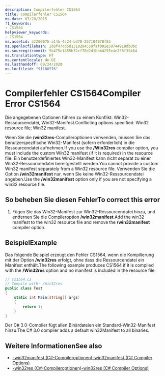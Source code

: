 ```yaml
---
description: Compilerfehler CS1564
title: Compilerfehler CS1564
ms.date: 07/20/2015
f1_keywords:
- CS1564
helpviewer_keywords:
- CS1564
ms.assetid: 32206075-a14b-4c24-bd78-257104078f83
ms.openlocfilehash: 2d8f47cd6d1318284559faf092e50744918db0bc
ms.sourcegitcommit: 5b475c1855b32cf78d2d1bbb4295e4c236f39464
ms.translationtype: HT
ms.contentlocale: de-DE
ms.lasthandoff: 09/24/2020
ms.locfileid: "91188576"
---
```

# <a name="compiler-error-cs1564"></a><span data-ttu-id="3fb6a-103">Compilerfehler CS1564</span><span class="sxs-lookup"><span data-stu-id="3fb6a-103">Compiler Error CS1564</span></span>

<span data-ttu-id="3fb6a-104">Die angegebenen Optionen führen zu einem Konflikt: Win32-Ressourcendatei, Win32-Manifest.</span><span class="sxs-lookup"><span data-stu-id="3fb6a-104">Conflicting options specified: Win32 resource file; Win32 manifest.</span></span>  
  
 <span data-ttu-id="3fb6a-105">Wenn Sie die **/win32res**-Compileroptionen verwenden, müssen Sie das benutzerspezifische Win32-Manifest (sofern erforderlich) in die Ressourcendatei aufnehmen.</span><span class="sxs-lookup"><span data-stu-id="3fb6a-105">If you use the **/Win32res** compiler option, you must include the custom Win32 manifest (if it is required) in the resource file.</span></span> <span data-ttu-id="3fb6a-106">Ein benutzerdefiniertes Win32-Manifest kann nicht separat zu einer Win32-Ressourcendatei bereitgestellt werden.</span><span class="sxs-lookup"><span data-stu-id="3fb6a-106">You cannot provide a custom Win32 manifest separately from a Win32 resource file.</span></span> <span data-ttu-id="3fb6a-107">Verwenden Sie die Option **/win32manifest** nur, wenn Sie keine Win32-Ressourcendatei angeben.</span><span class="sxs-lookup"><span data-stu-id="3fb6a-107">Use the **/win32manifest** option only if you are not specifying a win32 resource file.</span></span>  
  
## <a name="to-correct-this-error"></a><span data-ttu-id="3fb6a-108">So beheben Sie diesen Fehler</span><span class="sxs-lookup"><span data-stu-id="3fb6a-108">To correct this error</span></span>  
  
1. <span data-ttu-id="3fb6a-109">Fügen Sie das Win32-Manifest zur Win32-Ressourcendatei hinzu, und entfernen Sie die Compileroption **/win32manifest**.</span><span class="sxs-lookup"><span data-stu-id="3fb6a-109">Add the win32 manifest to the win32 resource file and remove the **/win32manifest** compiler option.</span></span>  
  
## <a name="example"></a><span data-ttu-id="3fb6a-110">Beispiel</span><span class="sxs-lookup"><span data-stu-id="3fb6a-110">Example</span></span>  

 <span data-ttu-id="3fb6a-111">Das folgende Beispiel erzeugt den Fehler CS1564, wenn die Kompilierung mit der Option **/win32res** erfolgt, ohne dass die Ressourcendatei ein Manifest enthält.</span><span class="sxs-lookup"><span data-stu-id="3fb6a-111">The following example produces CS1564 if it is compiled with the **/Win32res** option and no manifest is included in the resource file.</span></span>  
  
```csharp  
// cs1564.cs  
// Compile with: /Win32res  
public class Test  
{  
    static int Main(string[] args)  
    {  
        return 1;  
    }  
}  
```  
  
 <span data-ttu-id="3fb6a-112">Der C# 3.0-Compiler fügt allen Binärdateien ein Standard-Win32-Manifest hinzu.</span><span class="sxs-lookup"><span data-stu-id="3fb6a-112">The C# 3.0 compiler adds a default win32Manifest to all binaries.</span></span>  
  
## <a name="see-also"></a><span data-ttu-id="3fb6a-113">Weitere Informationen</span><span class="sxs-lookup"><span data-stu-id="3fb6a-113">See also</span></span>

- [<span data-ttu-id="3fb6a-114">-win32manifest (C#-Compileroptionen)</span><span class="sxs-lookup"><span data-stu-id="3fb6a-114">-win32manifest (C# Compiler Options)</span></span>](../compiler-options/win32manifest-compiler-option.md)
- [<span data-ttu-id="3fb6a-115">-win32res (C#-Compileroptionen)</span><span class="sxs-lookup"><span data-stu-id="3fb6a-115">-win32res (C# Compiler Options)</span></span>](../compiler-options/win32res-compiler-option.md)
